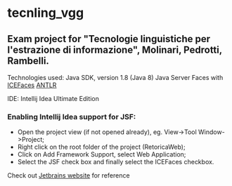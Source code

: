 # tecnling_vgg
## Exam project for "Tecnologie linguistiche per l'estrazione di informazione", Molinari, Pedrotti, Rambelli.

Technologies used:
Java SDK, version 1.8 (Java 8)
Java Server Faces with [ICEFaces](http://www.icesoft.org/java/home.jsf)
[ANTLR](http://www.antlr.org/) 

IDE:
Intellij Idea Ultimate Edition


### Enabling Intellij Idea support for JSF:
* Open the project view (if not opened already), eg. View->Tool Window->Project;
* Right click on the root folder of the project (RetoricaWeb);
* Click on Add Framework Support, select Web Application;
* Select the JSF check box and finally select the ICEFaces checkbox.

Check out [Jetbrains website](https://www.jetbrains.com/help/idea/preparing-for-jsf-application-development.html) for reference
